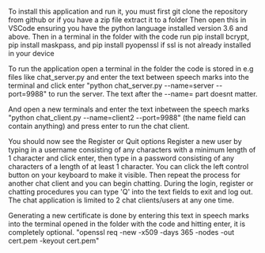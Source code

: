 To install this application and run it, you must first git clone the repository from github or if you have a zip file extract it to a folder
Then open this in VSCode ensuring you have the python language installed version 3.6 and above.
Then in a terminal in the folder with the code run pip install bcrypt, pip install maskpass, and pip install pyopenssl if ssl is not already installed in your device

To run the application open a terminal in the folder the code is stored in e.g files like chat_server.py and enter the text between speech marks into the terminal and click enter "python chat_server.py --name=server --port=9988" to run the server. The text after the --name= part doesnt matter.

And open a new terminals and enter the text inbetween the speech marks "python chat_client.py --name=client2 --port=9988" (the name field can contain anything) and press enter to run the chat client. 

You should now see the Register or Quit options Register a new user by typing in a username consisting of any characters with a minimum length of 1 character and click enter, then type in a password consisting of any characters of a length of at least 1 character. You can click the left control button on your keyboard to make it visible. Then repeat the process for another chat client and you can begin chatting. During the login, register or chatting procedures you can type 'Q' into the text fields to exit and log out. The chat application is limited to 2 chat clients/users at any one time.

Generating a new certificate is done by entering this text in speech marks into the terminal opened in the folder with the code and hitting enter, it is completely optional. 
"openssl req -new -x509 -days 365 -nodes -out cert.pem -keyout cert.pem"